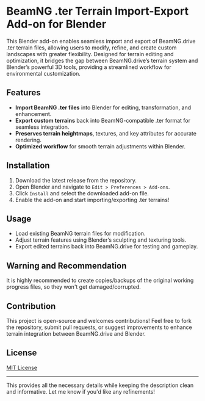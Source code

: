 # BeamNG .ter Terrain Import-Export Add-on for Blender  

This Blender add-on enables seamless import and export of BeamNG.drive .ter terrain files, allowing users to modify, refine, and create custom landscapes with greater flexibility. Designed for terrain editing and optimization, it bridges the gap between BeamNG.drive’s terrain system and Blender’s powerful 3D tools, providing a streamlined workflow for environmental customization.  

## Features  
- **Import BeamNG .ter files** into Blender for editing, transformation, and enhancement.  
- **Export custom terrains** back into BeamNG-compatible .ter format for seamless integration.  
- **Preserves terrain heightmaps**, textures, and key attributes for accurate rendering.  
- **Optimized workflow** for smooth terrain adjustments within Blender.  

## Installation  
1. Download the latest release from the repository.  
2. Open Blender and navigate to `Edit > Preferences > Add-ons`.  
3. Click `Install` and select the downloaded add-on file.  
4. Enable the add-on and start importing/exporting .ter terrains!  

## Usage  
- Load existing BeamNG terrain files for modification.  
- Adjust terrain features using Blender’s sculpting and texturing tools.  
- Export edited terrains back into BeamNG.drive for testing and gameplay.  

## Warning and Recommendation  
It is highly recommended to create copies/backups of the original working progress files, so they won't get damaged/corrupted.  

## Contribution  
This project is open-source and welcomes contributions! Feel free to fork the repository, submit pull requests, or suggest improvements to enhance terrain integration between BeamNG.drive and Blender.  

## License  
[MIT License](LICENSE)  

---

This provides all the necessary details while keeping the description clean and informative. Let me know if you'd like any refinements!
